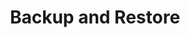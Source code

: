 ---
title: Backup and Restore
description: Backup and Restore Volume Snapshots in Longhorn 
sidebar_position: 4
---
